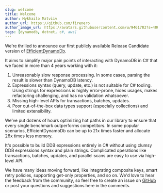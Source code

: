 ```yaml
---
slug: welcome
title: Welcome
author: Mykhailo Matviiv
author_url: https://github.com/firenero
author_image_url: https://avatars.githubusercontent.com/u/9461703?s=400&u=a677c383395a1debb6ae6fe1a50d6b039b28f203&v=4
tags: [dynamodb, dotnet, c#, aws]
---
```


We're thrilled to announce our first publicly available Release Candidate version of [EfficientDynamoDb](https://github.com/AllocZero/EfficientDynamoDb).

It aims to simplify major pain points of interacting with DynamoDB in C# that we faced in more than 4 years working with it:

1. Unreasonably slow response processing. In some cases, parsing the result is slower than DynamoDB latency.
1. Expressions syntax (query, update, etc.) is not suitable for C# tooling. Using strings for expressions is highly error-prone, hides usages, makes refactoring challenging, and has no validation whatsoever.
1. Missing high-level APIs for transactions, batches, updates.
1. Poor out-of-the-box data types support (especially collections) and limited extensibility.

We've put dozens of hours optimizing hot paths in our library to ensure that every single benchmark outperforms competitors. In some popular scenarios, EfficientDynamoDb can be up to 21x times faster and allocate 26x times less memory.

It's possible to build DDB expressions entirely in C# without using clumsy DDB expressions syntax and plain strings. Complicated operations like transactions, batches, updates, and parallel scans are easy to use via high-level API.

We have many ideas moving forward, like integrating composite keys, smart retry policies, supporting get-only properties, and so on. We'd love to hear the feedback from the community, so feel free to create an issue on [GitHub](https://github.com/AllocZero/EfficientDynamoDb) or post your questions and suggestions here in the comments.
